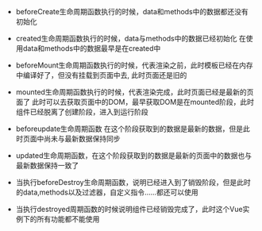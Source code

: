 -  beforeCreate生命周期函数执行的时候，data和methods中的数据都还没有初始化

- created生命周期函数执行的时候，data与methods中的数据已经初始化 在使用data和methods中的数据最早是在created中

- beforeMount生命周期函数执行的时候，代表渲染之前，此时模板已经在内存中编译好了，但没有挂载到页面中去,  此时页面还是旧的

- mounted生命周期函数执行的时候，代表渲染完成，此时页面已经是最新的页面了 此时可以去获取页面中的DOM，最早获取DOM是在mounted阶段，此时组件已经脱离了创建阶段，进入到运行阶段

- beforeupdate生命周期函数 在这个阶段获取到的数据是最新的数据，但是此时页面中尚未与最新数据保持同步

- updated生命周期函数，在这个阶段获取到的数据是最新的页面中的数据也与最新数据保持一致了

- 当执行beforeDestroy生命周期函数，说明已经进入到了销毁阶段，但是此时的data,methods以及过滤器，自定义指令......都还可以使用

-  当执行destroyed周期函数的时候说明组件已经销毁完成了，此时这个Vue实例下的所有功能都不能使用 